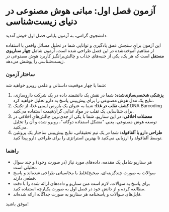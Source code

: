 # آزمون فصل اول: مبانی هوش مصنوعی در دنیای زیست‌شناسی

دانشجوی گرامی، به آزمون پایانی فصل اول خوش آمدید.

این آزمون برای سنجش عمق یادگیری و توانایی شما در تحلیل مسائل واقعی با استفاده از مفاهیم آموخته‌شده در این فصل طراحی شده است. آزمون شامل **چهار سناریوی مستقل** است که هر یک، یکی از جنبه‌های جذاب و چالش‌برانگیز کاربرد هوش مصنوعی در زیست‌شناسی را پوشش می‌دهد.

### ساختار آزمون

شما با چهار موقعیت داستانی و علمی روبرو خواهید شد:

1.  **پزشکی شخصی‌سازی‌شده:** شما در نقش یک دانشمند داده در یک شرکت داروسازی، نتایج یک مدل هوش مصنوعی را برای پیش‌بینی پاسخ به دارو تحلیل خواهید کرد.
2.  **کشف تقلب در غذا:** شما به عنوان یک بازرس ایمنی غذا، از تکنیک DNA Barcoding برای شناسایی یک تقلب در مواد غذایی گران‌قیمت استفاده می‌کنید.
3.  **معضلات اخلاقی:** در این سناریو، شما با یکی از جدی‌ترین چالش‌های اخلاقی در توسعه هوش مصنوعی، یعنی "مشکل استفاده دوگانه"، روبرو شده و آن را تحلیل می‌کنید.
4.  **طراحی دارو با آلفافولد:** شما در یک تیم تحقیقاتی، نتایج پیش‌بینی ساختار یک پروتئین توسط آلفافولد را ارزیابی می‌کنید تا بهترین استراتژی را برای طراحی دارو پیدا کنید.

### راهنما

- هر سناریو شامل یک مقدمه، داده‌های مورد نیاز (در صورت وجود) و چند سوال تحلیلی است.
- سوالات به صورت چندگزینه‌ای، صحیح/غلط یا محاسباتی طراحی شده‌اند و پاسخ قطعی دارند.
- برای پاسخ به سوالات، لازم است متن سناریو و داده‌های ارائه شده را با دقت مطالعه کرده و از دانش خود در فصل اول به صورت یکپارچه استفاده کنید.
- فایل‌های سوالات و پاسخنامه هر سناریو به صورت جداگانه ارائه شده‌اند.

موفق باشید!
